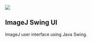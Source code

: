 ![](http://jenkins.imagej.net/job/ImageJ-UI-Swing/lastBuild/badge/icon)

ImageJ Swing UI
---------------

ImageJ user interface using Java Swing.

